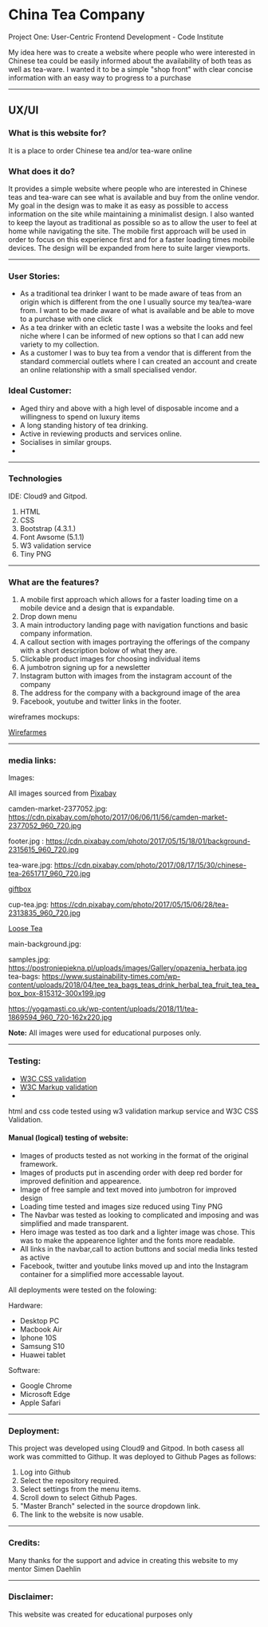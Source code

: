 # China Tea Company

Project One: User-Centric Frontend Development - Code Institute

My idea here was to create a website where people who were interested in Chinese tea could be easily informed about the availability of both teas as well as tea-ware. I wanted it to be a simple "shop front" with clear concise information with an easy way to progress to a purchase

- - - -

## UX/UI

### What is this website for?

It is a place to order Chinese tea and/or tea-ware online


### What does it do?

It provides a simple website where people who are interested in Chinese teas and tea-ware
can see what is available and buy from the online vendor. My goal in the design was to make it as easy as possible to access information on the site while maintaining a minimalist design.
I also wanted to keep the layout as traditional as possible so as to allow the user to feel at home while navigating the site. The mobile first approach will be used in order to focus on this experience first and for a faster loading times mobile devices. The design will be expanded from here to suite larger viewports.

- - - -

### User Stories:

* As a traditional tea drinker I want to be made aware of teas from an origin which is different from the one I usually source my tea/tea-ware from. I want to be made aware of what is available and be able to move to a purchase with one click
* As a tea drinker with an ecletic taste I was a website the looks and feel niche where I can be informed of new options so that I can add new variety to my collection.
* As a customer I was to buy tea from a vendor that is different from the standard commercial outlets where I can created an account and create an online relationship with a small specialised vendor.

### Ideal Customer:

* Aged thiry and above with a high level of disposable income and a willingness to spend on luxury items
* A long standing history of tea drinking.
* Active in reviewing products and services online.
* Socialises in similar groups.
*

- - - -

### Technologies


IDE: Cloud9 and Gitpod.

1. HTML
2. CSS
3. Bootstrap (4.3.1.)
4. Font Awsome (5.1.1)
5. W3 validation service
6. Tiny PNG


- - - -

### What are the features?

1. A mobile first approach which allows for a faster loading time on a mobile device and a design that is expandable.
2. Drop down menu
3. A main introductory landing page with navigation functions and basic company information.
4. A callout section with images portraying the offerings of the company with a short description bolow of what they are.
5. Clickable product images for choosing individual items
6. A jumbotron signing up for a newsletter
7. Instagram button with images from the instagram account of the company
8. The address for the company with a background image of the area
9. Facebook, youtube and twitter links in the footer.


wireframes mockups:

[Wirefarmes](https://github.com/andershup/china-tea/tree/master/wireframes/ "Wireframes")

- - - -

### media links:

Images:

All images sourced from [Pixabay](http://pixabay.com "pixabay")

camden-market-2377052.jpg: https://cdn.pixabay.com/photo/2017/06/06/11/56/camden-market-2377052_960_720.jpg

footer.jpg : https://cdn.pixabay.com/photo/2017/05/15/18/01/background-2315615_960_720.jpg

tea-ware.jpg: https://cdn.pixabay.com/photo/2017/08/17/15/30/chinese-tea-2651717_960_720.jpg

[giftbox](https://cdn.pixabay.com/photo/2018/02/21/11/00/tea-box-3170045_960_720.jpg/ "Giftbox")

cup-tea.jpg: https://cdn.pixabay.com/photo/2017/05/15/06/28/tea-2313835_960_720.jpg

 [Loose Tea](https://www.maelsoucaze.com/wp-content/uploads/2019/03/518865acf2326977bebb917f5cbadfc3.jpg/ "Loose Tea")

main-background.jpg:

samples.jpg: https://postroniepiekna.pl/uploads/images/Gallery/opazenia_herbata.jpg
tea-bags: https://www.sustainability-times.com/wp-content/uploads/2018/04/tee_tea_bags_teas_drink_herbal_tea_fruit_tea_tea_box_box-815312-300x199.jpg

https://yogamasti.co.uk/wp-content/uploads/2018/11/tea-1869594_960_720-162x220.jpg

__Note:__  All images were used for educational purposes only.

- - - -

### Testing:

* [W3C CSS validation](https://jigsaw.w3.org/css-validator/ "W3C CSS Validation")
* [W3C Markup validation](https://validator.w3.org/ "W3C Markup Valitdation")
*
html and css code tested using w3 validation markup service and W3C CSS Validation.

#### Manual (logical) testing of website:

* Images of products tested as not working in the format of the original framework.
* Images of products put in ascending order with deep red border for improved definition and appearence.
* Image of free sample and text moved into jumbotron for improved design
* Loading time tested and images size reduced using Tiny PNG
* The Navbar was tested as looking to complicated and imposing and was simplified and made transparent.
* Hero image was tested as too dark and a lighter image was chose. This was to make the appearence lighter and the fonts more readable.
* All links in the navbar,call to action buttons and social media links tested as active
* Facebook, twitter and youtube links moved up and into the Instagram container for a simplified more accessable layout.

All deployments were tested on the folowing:

Hardware:
* Desktop PC
* Macbook Air
* Iphone 10S
* Samsung S10
* Huawei tablet

Software:

* Google Chrome
* Microsoft Edge
* Apple Safari

- - - -

### Deployment:

This project was developed using Cloud9 and Gitpod. In both casess all work was committed to Githup.
It was deployed to Github Pages as follows:

 1. Log into Github
 2. Select the repository required.
 3. Select settings from the menu items.
 4. Scroll down to select Github Pages.
 5. "Master Branch" selected in the source dropdown link.
 6. The link to the website is now usable.

- - - -

### Credits:

Many thanks for the support and advice in creating this website to my mentor Simen Daehlin

- - - -

### Disclaimer:

This website was created for educational purposes only

